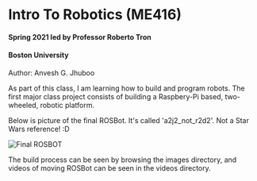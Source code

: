 # Intro To Robotics (ME416)
#### Spring 2021 led by Professor Roberto Tron
#### Boston University

Author: Anvesh G. Jhuboo

As part of this class, I am learning how to build and program robots.
The first major class project consists of building a Raspbery-Pi based, 
two-wheeled, robotic platform.

Below is picture of the final ROSBot. 
It's called 'a2j2\_not\_r2d2'. Not a Star Wars reference! :D

![Final ROSBOT](https://github.com/jhuboo/ROSbot/images/finalROSBot_lq.jpg)

The build process can be seen by browsing the images directory, and videos
of moving ROSBot can be seen in the videos directory.
